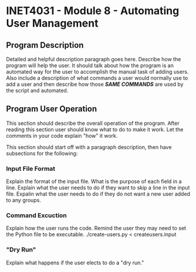 # INET4031 - Module 8 - Automating User Management


## Program Description

Detailed and helpful description paragraph goes here.  Describe how the program will help the user.  It should talk about how the program is an automated way for the user to accomplish the manual task of adding users. Also include a description of what commands a user would normally use to add a user and then describe how those ***SAME COMMANDS*** are used by the script and automated.

## Program User Operation

This section should describe the overall operation of the program. After reading this section user should know what to do to make it work.  Let the comments in your code explain "how" it work.

This section should start off with a paragraph description, then have subsections for the following:

### Input File Format
Explain the format of the input file.  What is the purpose of each field in a line.
Explain what the user needs to do if they want to skip a line in the input file.
Expalin what the user needs to do if they do not want a new user added to any groups.

### Command Excuction
Explain how the user runs the code.  Remind the user they may need to set the Python file to be executable.
./create-users.py < createusers.input

### "Dry Run"
Explain what happens if the user elects to do a "dry run."  
